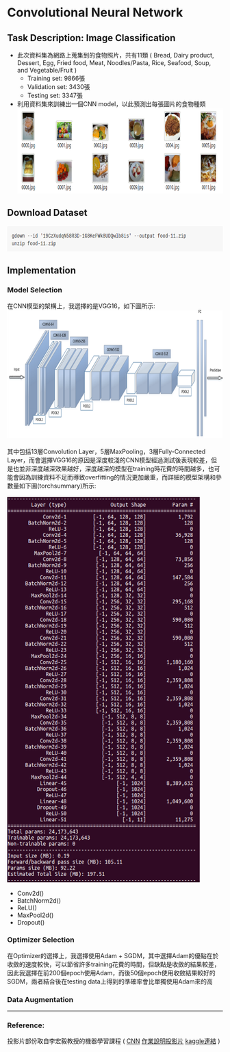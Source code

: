 # Convolutional Neural Network
## Task Description: Image Classification
* 此次資料集為網路上蒐集到的食物照片，共有11類
( Bread, Dairy product, Dessert, Egg, Fried food, Meat, Noodles/Pasta, Rice, Seafood, Soup, and Vegetable/Fruit )
  * Training set: 9866張
  * Validation set: 3430張
  * Testing set: 3347張
* 利用資料集來訓練出一個CNN model，以此預測出每張圖片的食物種類
<img src="images/testingdata.png" width=900 height=200 /> <br>
## Download Dataset
<img src="images/dataset.png" width=700 height=60 /> <br>
## Implementation
### Model Selection
在CNN模型的架構上，我選擇的是VGG16，如下圖所示:
<img src="images/vgg16.png" width=800 height=300 /> <br>
<br>
其中包括13層Convolution Layer，5層MaxPooling，3層Fully-Connected Layer，而會選擇VGG16的原因是深度較淺的CNN模型經過測試後表現較差，但是也並非深度越深效果越好，深度越深的模型在training時花費的時間越多，也可能會因為訓練資料不足而導致overfitting的情況更加嚴重，而詳細的模型架構和參數量如下圖(torchsummary)所示:
<br>
<br>
<img src="images/torchsummary.png" width=450 height=900 /> <br>
* Conv2d()
* BatchNorm2d()
* ReLU()
* MaxPool2d()
* Dropout()
### Optimizer Selection
在Optimizer的選擇上，我選擇使用Adam + SGDM，其中選擇Adam的優點在於收斂的速度較快，可以節省許多training花費的時間，但缺點是收斂的結果較差，因此我選擇在前200個epoch使用Adam，而後50個epoch使用收斂結果較好的SGDM，兩者結合後在testing data上得到的準確率會比單獨使用Adam來的高
### Data Augmentation
---
### Reference:
投影片部份取自李宏毅教授的機器學習課程 (
[CNN](http://speech.ee.ntu.edu.tw/~tlkagk/courses/ML_2017/Lecture/CNN.pdf)
[作業說明投影片](https://docs.google.com/presentation/d/1_6TJrFs3JGBsJpdRGLK1Fy_EiJlNvLm_lTZ9sjLsaKE/edit#slide=id.p4)
[kaggle連結](https://reurl.cc/ZO7XpM) )
